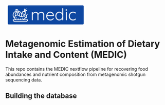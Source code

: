 <img src=".github/logo.png" width="50%">

# Metagenomic Estimation of Dietary Intake and Content (MEDIC)

This repo contains the MEDIC nextflow pipeline for recovering food abundances and
nutrient composition from metagenomic shotgun sequencing data.

## Building the database